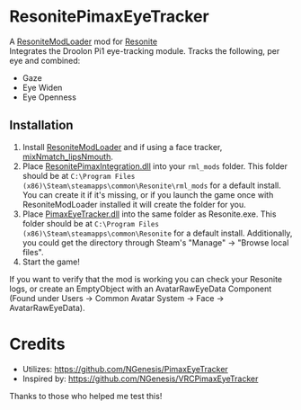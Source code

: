 # ResonitePimaxEyeTracker

A [ResoniteModLoader](https://github.com/resonite-modding-group/ResoniteModLoader) mod for [Resonite](https://resonite.com/)  
Integrates the Droolon Pi1 eye-tracking module. Tracks the following, per eye and combined:
- Gaze
- Eye Widen
- Eye Openness

## Installation
1. Install [ResoniteModLoader](https://github.com/resonite-modding-group/ResoniteModLoader) and if using a face tracker, [mixNmatch_lipsNmouth](https://github.com/dfgHiatus/mixNmatch_lipsNmouth/releases/latest).
2. Place [ResonitePimaxIntegration.dll](https://github.com/dfgHiatus/ResonitePimaxEyeTracking/releases/latest) into your `rml_mods` folder. This folder should be at `C:\Program Files (x86)\Steam\steamapps\common\Resonite\rml_mods` for a default install. You can create it if it's missing, or if you launch the game once with ResoniteModLoader installed it will create the folder for you.
3. Place [PimaxEyeTracker.dll](https://github.com/dfgHiatus/ResonitePimaxEyeTracker/releases/latest) into the same folder as Resonite.exe. This folder should be at `C:\Program Files (x86)\Steam\steamapps\common\Resonite` for a default install. Additionally, you could get the directory through Steam's "Manage" -> "Browse local files".
4. Start the game!

If you want to verify that the mod is working you can check your Resonite logs, or create an EmptyObject with an AvatarRawEyeData Component (Found under Users -> Common Avatar System -> Face -> AvatarRawEyeData).

# Credits
- Utilizes: https://github.com/NGenesis/PimaxEyeTracker
- Inspired by: https://github.com/NGenesis/VRCPimaxEyeTracker

Thanks to those who helped me test this!
